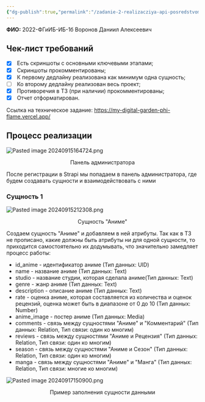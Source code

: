 ```yaml
---
{"dg-publish":true,"permalink":"/zadanie-2-realizacziya-api-posredstvom-strapi/"}
---
```


**ФИО:** 2022-ФГиИБ-ИБ-1б Воронов Даниил Алексеевич 
## Чек-лист требований

- [x]  Есть скриншоты с основными ключевыми этапами;
- [x]  Скриншоты прокомментированы;
- [x]  К первому дедлайну реализована как минимум одна сущность;
- [ ]  Ко второму дедлайну реализован весь проект;
- [x]  Противоречия в ТЗ (при наличии) прокомментированы;
- [x]  Отчет отформатирован.

Ссылка на техническое задание: https://my-digital-garden-phi-flame.vercel.app/
## Процесс реализации

![Pasted image 20240915164724.png](/img/user/Pasted%20image%2020240915164724.png)
<div style="text-align: center;">
  Панель администратора
</div>

После регистрации в Strapi мы попадаем в панель администратора, где будем создавать сущности и взаимодействовать с ними

### Сущность 1

![Pasted image 20240915212308.png](/img/user/Pasted%20image%2020240915212308.png)
<div style="text-align: center;">
  Сущность "Аниме"
</div>

Создаем сущность "Аниме" и добавляем в ней атрибуты. Так как в ТЗ не прописано, какие должны быть атрибуты ни для одной сущности, то приходится самостоятельно их додумывать, что значительно замедляет процесс работы:
- id_anime - идентификатор аниме (Тип данных: UID)
- name - название аниме (Тип данных: Text)
- studio - название студии, которая сделала аниме(Тип данных: Text)
- genre - жанр аниме (Тип данных: Text)
- description - описание аниме (Тип данных: Text)
- rate - оценка аниме, которая составляется из количества и оценок рецензий, оценка может быть в диапазоне от 0 до 10 (Тип данных: Number)
- anime_image - постер аниме (Тип данных: Media)
- comments - связь между сущностями "Аниме" и "Комментарий" (Тип данных: Relation, Тип связи: один ко многим)
- reviews - связь между сущностями "Аниме и Рецензия" (Тип данных: Relation, Тип связи: один ко многим)
- season - связь между сущностями "Аниме и Сезон" (Тип данных: Relation, Тип связи: один ко многим)
- manga - связь между сущностями "Аниме" и "Манга" (Тип данных: Relation, Тип связи: многие ко многим)

![Pasted image 20240917150900.png](/img/user/Pasted%20image%2020240917150900.png)

<div style="text-align: center;">
  Пример заполнения сущности данными
</div>
